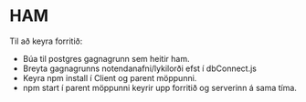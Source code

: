 # HAM

Til að keyra forritið:
 - Búa til postgres gagnagrunn sem heitir ham.
 - Breyta gagnagrunns notendanafni/lykilorði efst í dbConnect.js
 - Keyra npm install í Client og parent möppunni.
 - npm start í parent möppunni keyrir upp forritið og serverinn á sama tíma.
